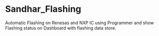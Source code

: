 # Sandhar_Flashing
Automatic Flashing on Renesas and NXP IC using Programmer and show Flashing status on Dashboard with flashing data store.
